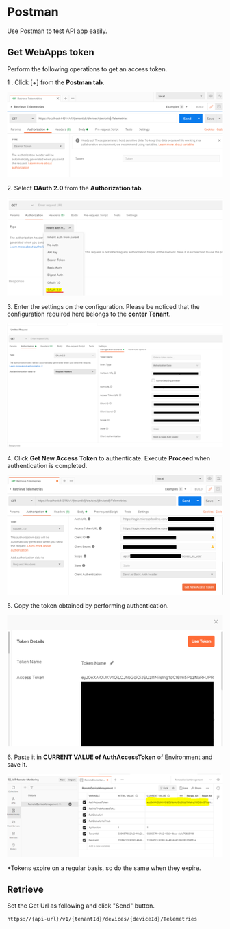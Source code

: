 
# Postman
Use Postman to test API app easily.

## Get WebApps token 
Perform the following operations to get an access token.

1 \. Click [+] from the **Postman tab**.

![image.png](.images/postman-token1.png)

2\. Select **OAuth 2.0** from the **Authorization tab**.

![image.png](.images/postman-token4.png)

3\. Enter the settings on the configuration. Please be noticed that the configuration required here belongs to the **center Tenant**. 

![image.png](.images/postman-token5.png)

4\. Click **Get New Access Token** to authenticate. Execute **Proceed** when authentication is completed.

![image.png](.images/postman-token6.png)

5\. Copy the token obtained by performing authentication.

![image.png](.images/postman-token2.png)

6\. Paste it in **CURRENT VALUE of AuthAccessToken** of Environment and save it.

![image.png](.images/postman-token3.png)

*Tokens expire on a regular basis, so do the same when they expire.

## Retrieve 
Set the Get Url as following and click "Send" button.
```
https://{api-url}/v1/{tenantId}/devices/{deviceId}/Telemetries
```

